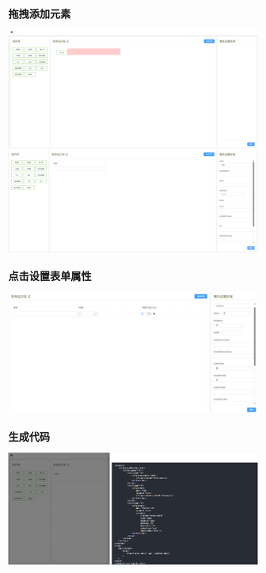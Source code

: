 ## 拖拽添加元素
![示例图片](https://github.com/18772894357/low-code-form/blob/master/static/4.png?raw=true)
![示例图片](https://github.com/18772894357/low-code-form/blob/master/static/1.png?raw=true)

## 点击设置表单属性
![示例图片](https://github.com/18772894357/low-code-form/blob/master/static/3.png?raw=true)

## 生成代码
![示例图片](https://github.com/18772894357/low-code-form/blob/master/static/2.png?raw=true)

